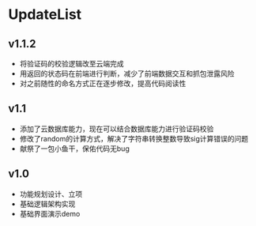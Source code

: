 # UpdateList

## v1.1.2

- 将验证码的校验逻辑改至云端完成
- 用返回的状态码在前端进行判断，减少了前端数据交互和抓包泄露风险
- 对之前随性的命名方式正在逐步修改，提高代码阅读性

## v1.1

- 添加了云数据库能力，现在可以结合数据库能力进行验证码校验
- 修改了random的计算方式，解决了字符串转换整数导致sig计算错误的问题
- 献祭了一包小鱼干，保佑代码无bug

## v1.0

- 功能规划设计、立项
- 基础逻辑架构实现
- 基础界面演示demo
